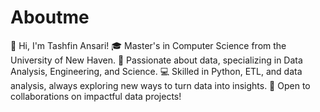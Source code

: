 # Aboutme
👋 Hi, I'm Tashfin Ansari! 
🎓 Master's in Computer Science from the University of New Haven. 
💼 Passionate about data, specializing in Data Analysis, Engineering, and Science. 
💻 Skilled in Python, ETL, and data analysis, always exploring new ways to turn data into insights. 
🚀 Open to collaborations on impactful data projects!
